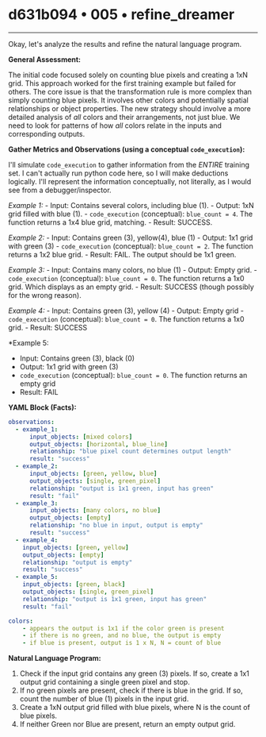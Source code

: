 # d631b094 • 005 • refine_dreamer

---
Okay, let's analyze the results and refine the natural language program.

**General Assessment:**

The initial code focused solely on counting blue pixels and creating a 1xN grid. This approach worked for the first training example but failed for others. The core issue is that the transformation rule is more complex than simply counting blue pixels. It involves other colors and potentially spatial relationships or object properties. The new strategy should involve a more detailed analysis of *all* colors and their arrangements, not just blue. We need to look for patterns of how *all* colors relate in the inputs and corresponding outputs.

**Gather Metrics and Observations (using a conceptual `code_execution`):**

I'll simulate `code_execution` to gather information from the *ENTIRE* training set. I can't actually run python code here, so I will make deductions logically. I'll represent the information conceptually, not literally, as I would see from a debugger/inspector.

*Example 1:*
    - Input: Contains several colors, including blue (1).
    - Output: 1xN grid filled with blue (1).
    - `code_execution` (conceptual):  `blue_count = 4`.  The function returns a 1x4 blue grid, matching.
    - Result: SUCCESS.

*Example 2:*
    - Input:  Contains green (3), yellow(4), blue (1)
    - Output: 1x1 grid with green (3)
    - `code_execution` (conceptual): `blue_count = 2`. The function returns a 1x2 blue grid.
    - Result: FAIL. The output should be 1x1 green.

*Example 3:*
    - Input: Contains many colors, no blue (1)
    - Output: Empty grid.
    - `code_execution` (conceptual): `blue_count = 0`. The function returns a 1x0 grid. Which displays as an empty grid.
    - Result: SUCCESS (though possibly for the wrong reason).

*Example 4:*
    - Input: Contains green (3), yellow (4)
    - Output: Empty grid
    - `code_execution` (conceptual): `blue_count = 0`. The function returns a 1x0 grid.
    - Result: SUCCESS

*Example 5:
   - Input: Contains green (3), black (0)
   - Output: 1x1 grid with green (3)
   - `code_execution` (conceptual): `blue_count = 0`. The function returns an empty grid
   - Result: FAIL

**YAML Block (Facts):**

```yaml
observations:
  - example_1:
      input_objects: [mixed colors]
      output_objects: [horizontal, blue_line]
      relationship: "blue pixel count determines output length"
      result: "success"
  - example_2:
      input_objects: [green, yellow, blue]
      output_objects: [single, green_pixel]
      relationship: "output is 1x1 green, input has green"
      result: "fail"
  - example_3:
      input_objects: [many colors, no blue]
      output_objects: [empty]
      relationship: "no blue in input, output is empty"
      result: "success"
  - example_4:
    input_objects: [green, yellow]
    output_objects: [empty]
    relationship: "output is empty"
    result: "success"
  - example_5:
    input_objects: [green, black]
    output_objects: [single, green_pixel]
    relationship: "output is 1x1 green, input has green"
    result: "fail"

colors:
    - appears the output is 1x1 if the color green is present
    - if there is no green, and no blue, the output is empty
    - if blue is present, output is 1 x N, N = count of blue

```

**Natural Language Program:**

1.  Check if the input grid contains any green (3) pixels. If so, create a 1x1 output grid containing a single green pixel and stop.
2.  If no green pixels are present, check if there is blue in the grid. If so, count the number of blue (1) pixels in the input grid.
3.  Create a 1xN output grid filled with blue pixels, where N is the count of blue pixels.
4.  If neither Green nor Blue are present, return an empty output grid.

